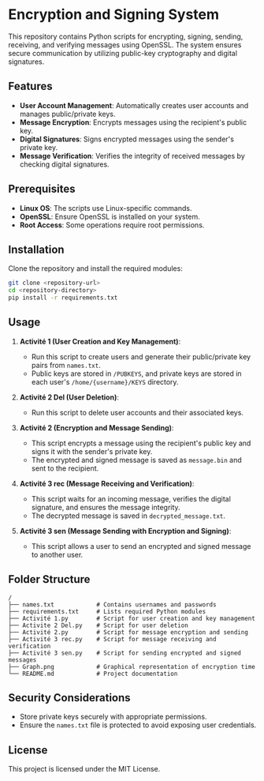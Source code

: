 # Encryption and Signing System

This repository contains Python scripts for encrypting, signing, sending, receiving, and verifying messages using OpenSSL. The system ensures secure communication by utilizing public-key cryptography and digital signatures.

## Features
- **User Account Management**: Automatically creates user accounts and manages public/private keys.
- **Message Encryption**: Encrypts messages using the recipient's public key.
- **Digital Signatures**: Signs encrypted messages using the sender's private key.
- **Message Verification**: Verifies the integrity of received messages by checking digital signatures.

## Prerequisites
- **Linux OS**: The scripts use Linux-specific commands.
- **OpenSSL**: Ensure OpenSSL is installed on your system.
- **Root Access**: Some operations require root permissions.

## Installation
Clone the repository and install the required modules:
```bash
git clone <repository-url>
cd <repository-directory>
pip install -r requirements.txt
```

## Usage
1. **Activité 1 (User Creation and Key Management)**:
   - Run this script to create users and generate their public/private key pairs from `names.txt`.
   - Public keys are stored in `/PUBKEYS`, and private keys are stored in each user's `/home/{username}/KEYS` directory.

2. **Activité 2 Del (User Deletion)**:
   - Run this script to delete user accounts and their associated keys.

3. **Activité 2 (Encryption and Message Sending)**:
   - This script encrypts a message using the recipient's public key and signs it with the sender's private key.
   - The encrypted and signed message is saved as `message.bin` and sent to the recipient.

4. **Activité 3 rec (Message Receiving and Verification)**:
   - This script waits for an incoming message, verifies the digital signature, and ensures the message integrity.
   - The decrypted message is saved in `decrypted_message.txt`.

5. **Activité 3 sen (Message Sending with Encryption and Signing)**:
   - This script allows a user to send an encrypted and signed message to another user.

## Folder Structure
```
/
├── names.txt            # Contains usernames and passwords
├── requirements.txt     # Lists required Python modules
├── Activité 1.py        # Script for user creation and key management
├── Activite 2 Del.py    # Script for user deletion
├── Activité 2.py        # Script for message encryption and sending
├── Activité 3 rec.py    # Script for message receiving and verification
├── Activité 3 sen.py    # Script for sending encrypted and signed messages
├── Graph.png            # Graphical representation of encryption time
└── README.md            # Project documentation
```

## Security Considerations
- Store private keys securely with appropriate permissions.
- Ensure the `names.txt` file is protected to avoid exposing user credentials.

## License
This project is licensed under the MIT License.
